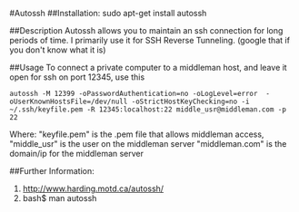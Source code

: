 #Autossh
##Installation:
    sudo apt-get install autossh

##Description
Autossh allows you to maintain an ssh connection for long periods of time.
I primarily use it for SSH Reverse Tunneling. (google that if you don't know what it is)

##Usage
To connect a private computer to a middleman host, and leave it open for ssh on port 12345, use this

    autossh -M 12399 -oPasswordAuthentication=no -oLogLevel=error  -oUserKnownHostsFile=/dev/null -oStrictHostKeyChecking=no -i ~/.ssh/keyfile.pem -R 12345:localhost:22 middle_usr@middleman.com -p 22
    
Where:
"keyfile.pem" is the .pem file that allows middleman access,
"middle_usr" is the user on the middleman server
"middleman.com" is the domain/ip for the middleman server


##Further Information:
1. http://www.harding.motd.ca/autossh/
2. bash$ man autossh
